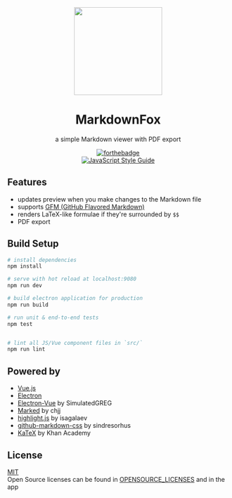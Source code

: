 <div align='center'>
  <img width=200px src='http://files.l3r.de/markdownfox/logo.png'><br>
  <h1>MarkdownFox</h1>
</div>

<p align="center">  
a simple Markdown viewer with PDF export
</div>

<div align="center">
  
  [![forthebadge](http://forthebadge.com/images/badges/built-with-love.svg)](http://forthebadge.com)  
  [![JavaScript Style Guide](https://cdn.rawgit.com/standard/standard/master/badge.svg)](https://github.com/standard/standard)

</div>

## Features

- updates preview when you make changes to the Markdown file
- supports [GFM (GitHub Flavored Markdown)](https://github.github.com/gfm/)
- renders LaTeX-like formulae if they're surrounded by `$$`
- PDF export

## Build Setup

``` bash
# install dependencies
npm install

# serve with hot reload at localhost:9080
npm run dev

# build electron application for production
npm run build

# run unit & end-to-end tests
npm test


# lint all JS/Vue component files in `src/`
npm run lint

```

## Powered by

- [Vue.js](https://vuejs.org/)
- [Electron](https://electron.atom.io/)
- [Electron-Vue](https://github.com/SimulatedGREG/electron-vue) by SimulatedGREG
- [Marked](https://github.com/chjj/marked) by chjj
- [highlight.js](https://github.com/isagalaev/highlight.js) by isagalaev
- [github-markdown-css](https://github.com/sindresorhus/github-markdown-css) by sindresorhus
- [KaTeX](https://github.com/Khan/KaTeX) by Khan Academy


## License

[MIT](LICENSE)  
Open Source licenses can be found in [OPENSOURCE_LICENSES](OPENSOURCE_LICENSES) and in the app
